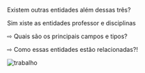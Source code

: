 Existem outras entidades além dessas três?

Sim xiste as entidades professor e disciplinas

⇨ Quais são os principais campos e tipos?

⇨ Como essas entidades estão relacionadas?!

![trabalho](https://user-images.githubusercontent.com/115737038/222743401-851de45b-656f-4e40-b76e-582c3b984488.png)
